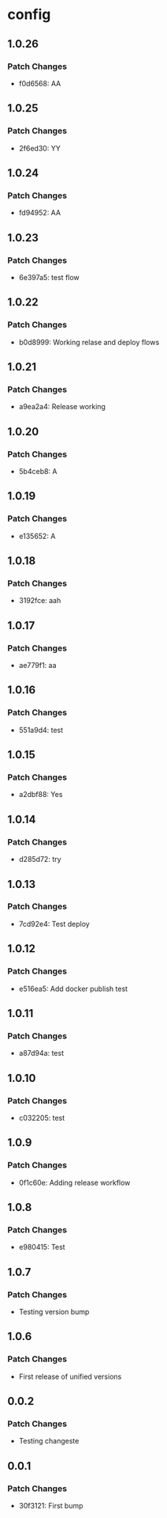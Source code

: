 # config

## 1.0.26

### Patch Changes

- f0d6568: AA

## 1.0.25

### Patch Changes

- 2f6ed30: YY

## 1.0.24

### Patch Changes

- fd94952: AA

## 1.0.23

### Patch Changes

- 6e397a5: test flow

## 1.0.22

### Patch Changes

- b0d8999: Working relase and deploy flows

## 1.0.21

### Patch Changes

- a9ea2a4: Release working

## 1.0.20

### Patch Changes

- 5b4ceb8: A

## 1.0.19

### Patch Changes

- e135652: A

## 1.0.18

### Patch Changes

- 3192fce: aah

## 1.0.17

### Patch Changes

- ae779f1: aa

## 1.0.16

### Patch Changes

- 551a9d4: test

## 1.0.15

### Patch Changes

- a2dbf88: Yes

## 1.0.14

### Patch Changes

- d285d72: try

## 1.0.13

### Patch Changes

- 7cd92e4: Test deploy

## 1.0.12

### Patch Changes

- e516ea5: Add docker publish test

## 1.0.11

### Patch Changes

- a87d94a: test

## 1.0.10

### Patch Changes

- c032205: test

## 1.0.9

### Patch Changes

- 0f1c60e: Adding release workflow

## 1.0.8

### Patch Changes

- e980415: Test

## 1.0.7

### Patch Changes

- Testing version bump

## 1.0.6

### Patch Changes

- First release of unified versions

## 0.0.2

### Patch Changes

- Testing changeste

## 0.0.1

### Patch Changes

- 30f3121: First bump

